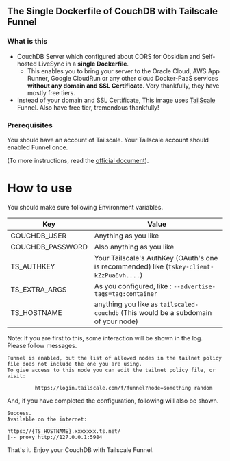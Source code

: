 ## The Single Dockerfile of CouchDB with Tailscale Funnel


### What is this
- CouchDB Server which configured about CORS for Obsidian and Self-hosted LiveSync in a **single Dockerfile**.
  - This enables you to bring your server to the Oracle Cloud, AWS App Runner, Google CloudRun or any other cloud Docker-PaaS services **without any domain and SSL Certificate**. Very thankfully, they have mostly free tiers.
- Instead of your domain and SSL Certificate, This image uses [TailScale](https://tailscale.com/) Funnel. Also have free tier, tremendous thankfully!

### Prerequisites
You should have an account of Tailscale.
Your Tailscale account should enabled Funnel once.

(To more instructions, read the [official document](https://tailscale.com/blog/docker-tailscale-guide)).

# How to use

You should make sure following Environment variables.

| Key              | Value                                                                                     |
| ---------------- | ----------------------------------------------------------------------------------------- |
| COUCHDB_USER     | Anything as you like                                                                      |
| COUCHDB_PASSWORD | Also anything as you like                                                                 |
| TS_AUTHKEY       | Your Tailscale's AuthKey (OAuth's one is recommended) like (`tskey-client-kZzPua6vh....`) |
| TS_EXTRA_ARGS    | As you configured, like : `--advertise-tags=tag:container`                                |
| TS_HOSTNAME      | anything you like as `tailscaled-couchdb` (This would be a subdomain of your node)        |


Note: If you are first to this, some interaction will be shown in the log. Please follow messages. 

```
Funnel is enabled, but the list of allowed nodes in the tailnet policy file does not include the one you are using.
To give access to this node you can edit the tailnet policy file, or visit:

         https://login.tailscale.com/f/funnel?node=something random

```

And, if you have completed the configuration, following will also be shown.

```
Success.
Available on the internet:

https://{TS_HOSTNAME}.xxxxxxx.ts.net/
|-- proxy http://127.0.0.1:5984

```

That's it. Enjoy your CouchDB with Tailscale Funnel.